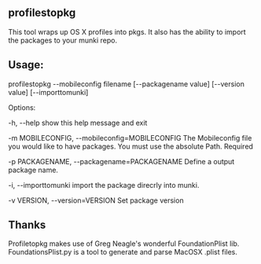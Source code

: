 ## profilestopkg

This tool wraps up OS X profiles into pkgs. It also has the ability to import the packages to your munki repo.

## Usage: 
profilestopkg --mobileconfig filename [--packagename value] [--version value] [--importtomunki]

Options:

  -h, --help            show this help message and exit

  -m MOBILECONFIG, --mobileconfig=MOBILECONFIG
                        The Mobileconfig file you would like to have packages.
                        You must use the absolute Path. Required

  -p PACKAGENAME, --packagename=PACKAGENAME
                        Define a output package name.

  -i, --importtomunki   import the package direcrly into munki.

  -v VERSION, --version=VERSION
                        Set package version 

## Thanks

Profiletopkg makes use of Greg Neagle's wonderful FoundationPlist lib. FoundationsPlist.py is a tool to generate and parse MacOSX .plist files.